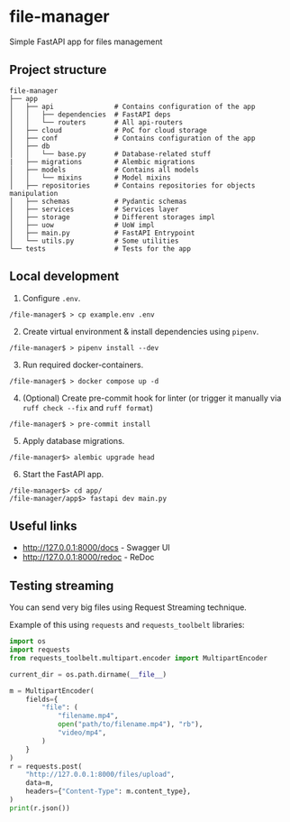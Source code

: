 # file-manager
Simple FastAPI app for files management

## Project structure

```
file-manager
├── app
│   ├── api               # Contains configuration of the app
│   │   ├── dependencies  # FastAPI deps
│   │   └── routers       # All api-routers
│   ├── cloud             # PoC for cloud storage
│   ├── conf              # Contains configuration of the app
│   ├── db
│   │   └── base.py       # Database-related stuff
|   ├── migrations        # Alembic migrations
│   ├── models            # Contains all models
│   │   └── mixins        # Model mixins
│   ├── repositories      # Contains repositories for objects manipulation
│   ├── schemas           # Pydantic schemas
│   ├── services          # Services layer
│   ├── storage           # Different storages impl
│   ├── uow               # UoW impl
│   ├── main.py           # FastAPI Entrypoint
│   └── utils.py          # Some utilities
└── tests                 # Tests for the app
```

## Local development

1. Configure `.env`.

```shell
/file-manager$ > cp example.env .env
```

2. Create virtual environment & install dependencies using `pipenv`.

```shell
/file-manager$ > pipenv install --dev
```

3. Run required docker-containers.

```shell
/file-manager$ > docker compose up -d
```

4. (Optional) Create pre-commit hook for linter (or trigger it manually via `ruff check --fix` and `ruff format`)

```shell
/file-manager$ > pre-commit install
```

5. Apply database migrations.

```shell
/file-manager$> alembic upgrade head
```

6. Start the FastAPI app.

```shell
/file-manager$> cd app/
/file-manager/app$> fastapi dev main.py
```

## Useful links

- http://127.0.0.1:8000/docs - Swagger UI
- http://127.0.0.1:8000/redoc - ReDoc


## Testing streaming

You can send very big files using Request Streaming technique.

Example of this using `requests` and `requests_toolbelt` libraries:

```python
import os
import requests
from requests_toolbelt.multipart.encoder import MultipartEncoder

current_dir = os.path.dirname(__file__)

m = MultipartEncoder(
    fields={
        "file": (
            "filename.mp4",
            open("path/to/filename.mp4"), "rb"),
            "video/mp4",
        )
    }
)
r = requests.post(
    "http://127.0.0.1:8000/files/upload",
    data=m,
    headers={"Content-Type": m.content_type},
)
print(r.json())
```
